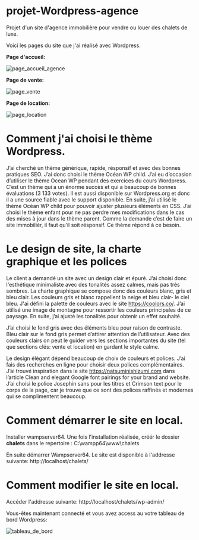 # projet-Wordpress-agence
Projet d'un site d'agence immobilière pour vendre ou louer des chalets de luxe.

Voici les pages du site que j'ai réalisé avec Wordpress.

**Page d'accueil:**

![page_accueil_agence](https://user-images.githubusercontent.com/72812884/178146521-a0d51c19-9f70-45e1-a69a-8452cc925705.png)


**Page de vente:**

![page_vente](https://user-images.githubusercontent.com/72812884/178146786-c15ba4f2-b3ae-47b5-b4e3-31889c84246c.png)


**Page de location:**

![page_location](https://user-images.githubusercontent.com/72812884/178146821-7b5e39d4-31b3-4906-8b7a-2ef421743103.png)



# Comment j'ai choisi le thème Wordpress.

J’ai cherché un thème générique, rapide, résponsif et avec des bonnes pratiques SEO. J’ai donc
choisi le thème Océan WP child. J’ai eu d’occasion d’utiliser le thème Ocean WP pendant des
exercices du cours Wordpress. C’est un thème qui a un énorme succès et qui a beaucoup de bonnes
évaluations (3 133 votes). Il est aussi disponible sur Wordpress.org et donc il a une source fiable
avec le support disponible.
En suite, j’ai utilisé le thème Océan WP child pour pouvoir ajuster plusieurs éléments en CSS. J’ai
choisi le thème enfant pour ne pas perdre mes modifications dans le cas des mises à jour dans le
thème parent. Comme la demande c’est de faire un site immobilièr, il faut qu’il soit résponsif.
Ce thème répond à ce besoin.


# Le design de site, la charte graphique et les polices

Le client a demandé un site avec un design clair et épuré. J’ai choisi donc l'esthétique minimaliste
avec des tonalités assez calmes, mais pas très sombres. La charte graphique se compose donc des
couleurs blanc, gris et bleu clair. Les couleurs gris et blanc rappellent la neige et bleu clair- le ciel
bleu. J'ai défini la palette de couleurs avec le site https://coolors.co/. J’ai utilisé une image de
montagne pour ressortir les couleurs principales de ce paysage. En suite, j’ai ajusté les tonalités
pour obtenir un effet souhaité.

J’ai choisi le fond gris avec des éléments bleu pour raison de contraste.
Bleu clair sur le fond gris permet d’attirer attention de l’utilisateur. Avec des couleurs clairs on peut
le guider vers les sections importantes du site (tel que sections clés: vente et location) en gardant le
style calme.

Le design élégant dépend beaucoup de choix de couleurs et polices. J’ai fais des recherches en ligne
pour choisir deux polices complémentaires. J’ai trouvé inspiration dans le site
https://natsuminishizumi.com dans l’article Clean and elegant Google font pairings for your brand
and website. J’ai choisi le police Josephin sans pour les titres et Crimson text pour le corps de la
page, car je trouve que ce sont des polices raffinés et modernes qui se complimentent beaucoup.



# Comment démarrer le site en local.

Installer wampserver64. Une fois l'installation réalisée, créér le dossier **chalets** dans le repertoire : 
C:\wampp64\www\chalets

En suite démarrer Wampserver64. Le site est disponible à l'addresse suivante:
http://localhost/chalets/

# Comment modifier le site en local.

Accéder l'addresse suivante: 
http://localhost/chalets/wp-admin/

Vous-êtes maintenant connecté et vous avez access au votre tableau de bord Wordpress:

![tableau_de_bord](https://user-images.githubusercontent.com/72812884/178147398-0e31419e-3012-494e-aaa4-cd98c1f067f9.png)
